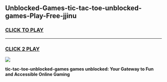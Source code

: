 
## Unblocked-Games-tic-tac-toe-unblocked-games-Play-Free-jjinu
<h3>
<a href="https://premium76.site?title=tic-tac-toe-unblocked-games&ref=23A">CLICK TO PLAY</a></h3>
<hr>

<h3>
<a href="https://premium76.site?title=tic-tac-toe-unblocked-games&ref=23A">CLICK 2 PLAY</a>
  
</h3>

<a href="https://premium76.site?title=tic-tac-toe-unblocked-games&ref=23A"><img src="https://clearcache.store/games.png"></a>


**tic-tac-toe-unblocked-games games unblocked: Your Gateway to Fun and Accessible Online Gaming**

